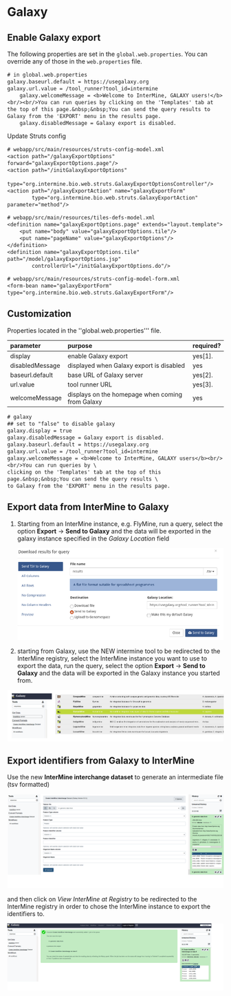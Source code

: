 # Galaxy

## Enable Galaxy export

The following properties are set in the `global.web.properties`. You can override any of those in the `web.properties` file.

```text
# in global.web.properties
galaxy.baseurl.default = https://usegalaxy.org
galaxy.url.value = /tool_runner?tool_id=intermine
    galaxy.welcomeMessage = <b>Welcome to InterMine, GALAXY users!</b><br/><br/>You can run queries by clicking on the 'Templates' tab at the top of this page.&nbsp;&nbsp;You can send the query results to Galaxy from the 'EXPORT' menu in the results page.
    galaxy.disabledMessage = Galaxy export is disabled.
```

Update Struts config

```markup
# webapp/src/main/resources/struts-config-model.xml
<action path="/galaxyExportOptions" forward="galaxyExportOptions.page"/>
<action path="/initGalaxyExportOptions"
        type="org.intermine.bio.web.struts.GalaxyExportOptionsController"/>
<action path="/galaxyExportAction" name="galaxyExportForm"
        type="org.intermine.bio.web.struts.GalaxyExportAction" parameter="method"/>
```

```markup
# webapp/src/main/resources/tiles-defs-model.xml
<definition name="galaxyExportOptions.page" extends="layout.template">
    <put name="body" value="galaxyExportOptions.tile"/>
    <put name="pageName" value="galaxyExportOptions"/>
</definition>
<definition name="galaxyExportOptions.tile" path="/model/galaxyExportOptions.jsp"
        controllerUrl="/initGalaxyExportOptions.do"/>
```

```markup
# webapp/src/main/resources/struts-config-model-form.xml
<form-bean name="galaxyExportForm" type="org.intermine.bio.web.struts.GalaxyExportForm"/>
```

## Customization

Properties located in the ''global.web.properties''' file.

| parameter | purpose | required? |
| :--- | :--- | :--- |
| display | enable Galaxy export | yes\[1\]. |
| disabledMessage | displayed when Galaxy export is disabled | yes |
| baseurl.default | base URL of Galaxy server | yes\[2\]. |
| url.value | tool runner URL | yes\[3\]. |
| welcomeMessage | displays on the homepage when coming from Galaxy | yes |

```text
# galaxy
## set to "false" to disable galaxy
galaxy.display = true
galaxy.disabledMessage = Galaxy export is disabled.
galaxy.baseurl.default = https://usegalaxy.org
galaxy.url.value = /tool_runner?tool_id=intermine
galaxy.welcomeMessage = <b>Welcome to InterMine, GALAXY users</b><br/><br/>You can run queries by \
clicking on the 'Templates' tab at the top of this page.&nbsp;&nbsp;You can send the query results \
to Galaxy from the 'EXPORT' menu in the results page.
```

## Export data from InterMine to Galaxy

1. Starting from an InterMine instance, e.g. FlyMine, run a query, select the option **Export** -&gt; **Send to Galaxy** and the data will be exported in the galaxy instance specified in the _Galaxy Location_ field

   ![](../../../.gitbook/assets/sendtogalaxy.png)

2. starting from Galaxy, use the NEW intermine tool to be redirected to the InterMine registry, select the InterMine instance you want to use to export the data, run the query, select the option **Export** -&gt; **Send to Galaxy** and the data will be exported in the Galaxy instance you started from.

![](../../../.gitbook/assets/sendtogalaxy2.png)

## Export identifiers from Galaxy to InterMine 

Use the new **InterMine interchange dataset** to generate an intermediate file \(tsv formatted\)

![](../../../.gitbook/assets/sendtoim.png)

and then click on _View InterMine at Registry_ to be redirected to the InterMine registry in order to chose the InterMine instance to export the identifiers to.

![](../../../.gitbook/assets/sendtoim2.png)

